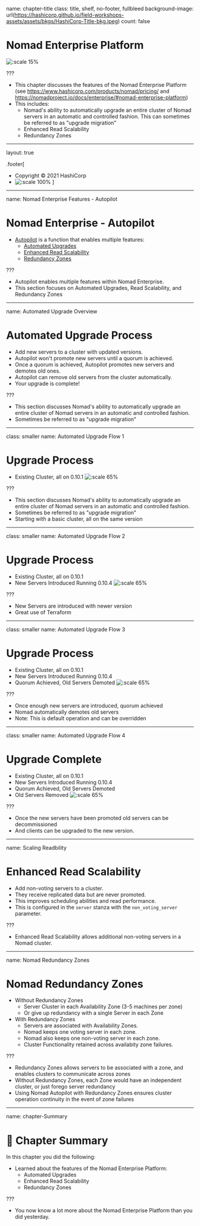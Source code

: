 name: chapter-title
class: title, shelf, no-footer, fullbleed
background-image: url(https://hashicorp.github.io/field-workshops-assets/assets/bkgs/HashiCorp-Title-bkg.jpeg)
count: false

# Nomad Enterprise Platform

![:scale 15%](https://hashicorp.github.io/field-workshops-assets/assets/logos/logo_nomad.png)

???
* This chapter discusses the features of the Nomad Enterprise Platform (see https://www.hashicorp.com/products/nomad/pricing/ and https://nomadproject.io/docs/enterprise/#nomad-enterprise-platform)
* This includes:
  * Nomad's ability to automatically upgrade an entire cluster of Nomad servers in an automatic and controlled fashion. This can sometimes be referred to as "upgrade migration"
  * Enhanced Read Scalability
  * Redundancy Zones

---
layout: true

.footer[
- Copyright © 2021 HashiCorp
- ![:scale 100%](https://hashicorp.github.io/field-workshops-assets/assets/logos/HashiCorp_Icon_Black.svg)
]

---
name: Nomad Enterprise Features - Autopilot
# Nomad Enterprise - Autopilot

* [Autopilot](https://learn.hashicorp.com/tutorials/nomad/autopilot) is a function that enables multiple features:
    * [Automated Upgrades](https://nomadproject.io/docs/enterprise/#automated-upgrades)
    * [Enhanced Read Scalability](https://nomadproject.io/docs/enterprise/#enhanced-read-scalability)
    * [Redundancy Zones](https://nomadproject.io/docs/enterprise/#redundancy-zones)

???
- Autopilot enables multiple features within Nomad Enterprise.
- This section focuses on Automated Upgrades, Read Scalability, and Redundancy Zones

---
name: Automated Upgrade Overview
# Automated Upgrade Process

* Add new servers to a cluster with updated versions.
* Autopilot won't promote new servers until a quorum is achieved.
* Once a quorum is achieved, Autopilot promotes new servers and demotes old ones.
* Autopilot can remove old servers from the cluster automatically.
* Your upgrade is complete!

???
- This section discusses Nomad's ability to automatically upgrade an entire cluster of Nomad servers in an automatic and controlled fashion.
- Sometimes be referred to as "upgrade migration"

---
class: smaller
name: Automated Upgrade Flow 1
# Upgrade Process
* Existing Cluster, all on 0.10.1
![:scale 65%](images/Upgrade-Start.png)

???
- This section discusses Nomad's ability to automatically upgrade an entire cluster of Nomad servers in an automatic and controlled fashion.
- Sometimes be referred to as "upgrade migration"
- Starting with a basic cluster, all on the same version

---
class: smaller
name: Automated Upgrade Flow 2
# Upgrade Process
* Existing Cluster, all on 0.10.1
* New Servers Introduced Running 0.10.4
![:scale 65%](images/Introduce-New-Servers.png)

???
- New Servers are introduced with newer version
- Great use of Terraform

---
class: smaller
name: Automated Upgrade Flow 3
# Upgrade Process
* Existing Cluster, all on 0.10.1
* New Servers Introduced Running 0.10.4
* Quorum Achieved, Old Servers Demoted
![:scale 65%](images/Demote-Old-Servers.png)

???
- Once enough new servers are introduced, quorum achieved
- Nomad automatically demotes old servers
- Note:  This is default operation and can be overridden

---
class: smaller
name: Automated Upgrade Flow 4
# Upgrade Complete
* Existing Cluster, all on 0.10.1
* New Servers Introduced Running 0.10.4
* Quorum Achieved, Old Servers Demoted
* Old Servers Removed
![:scale 65%](images/Upgraded-Servers.png)

???
- Once the new servers have been promoted old servers can be decommissioned
- And clients can be upgraded to the new version.

---
name: Scaling Readbility
# Enhanced Read Scalability

* Add non-voting servers to a cluster.
* They receive replicated data but are never promoted.
* This improves scheduling abilities and read performance.
* This is configured in the `server` stanza with the `non_voting_server` parameter.

???
* Enhanced Read Scalability allows additional non-voting servers in a Nomad cluster.
---
name: Nomad Redundancy Zones
# Nomad Redundancy Zones

* Without Redundancy Zones
    * Server Cluster in each Availability Zone (3-5 machines per zone)
    * Or give up redundancy with a single Server in each Zone
* With Redundancy Zones
    * Servers are associated with Availability Zones.
    * Nomad keeps one voting server in each zone.
    * Nomad also keeps one non-voting server in each zone.
    * Cluster Functionality retained across availabity zone failures.

???
- Redundancy Zones allows servers to be associated with a zone, and enables clusters to communicate across zones
- Without Redundancy Zones, each Zone would have an independent cluster, or just forego server redundancy
- Using Nomad Autopilot with Redundancy Zones ensures cluster operation continuity in the event of zone failures

---
name: chapter-Summary
# 📝 Chapter Summary

In this chapter you did the following:
* Learned about the features of the Nomad Enterprise Platform:
  * Automated Upgrades
  * Enhanced Read Scalability
  * Redundancy Zones

???
* You now know a lot more about the Nomad Enterprise Platform than you did yesterday.
